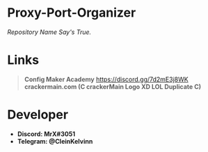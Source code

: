 # Proxy-Port-Organizer
_Repository Name Say's True._

# Links

> **Config Maker Academy** https://discord.gg/7d2mE3j8WK                                         
> **crackermain.com (C crackerMain Logo XD LOL Duplicate C)**

# Developer
* **Discord: MrX#3051**
* **Telegram: @CleinKelvinn**
